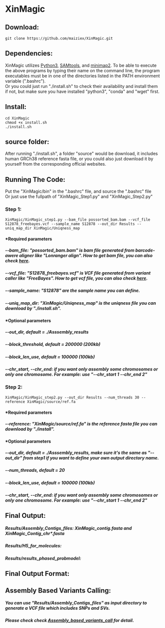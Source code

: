 # XinMagic


## Download:
```
git clone https://github.com/maiziex/XinMagic.git
```

## Dependencies:
XinMagic utilizes <a href="https://www.python.org/downloads/">Python3</a>, <a href="http://samtools.sourceforge.net/">SAMtools</a>, and <a href="https://github.com/lh3/minimap2">minimap2</a>. To be able to execute the above programs by typing their name on the command line, the program executables must be in one of the directories listed in the PATH environment variable (".bashrc"). <br />
Or you could just run "./install.sh" to check their availability and install them if not, but make sure you have installed "python3", "conda" and "wget" first. 

## Install:
```
cd XinMagic
chmod +x install.sh
./install.sh
```

## source folder:
After running "./install.sh", a folder "source" would be download, it includes human GRCh38 reference fasta file, or you could also just download it by yourself from the corresponding official websites. 

## Running The Code:
Put the "XinMagic/bin" in the ".bashrc" file, and source the ".bashrc" file <br />
Or just use the fullpath of "XinMagic_Step1.py" and "XinMagic_Step2.py"


### Step 1: 
```
XinMagic/XinMagic_step1.py --bam_file possorted_bam.bam --vcf_file S12878_freebayes.vcf --sample_name S12878 --out_dir Results --uniq_map_dir XinMagic/Uniqness_map
```
#### *Required parameters
##### --bam_file: "possorted_bam.bam" is bam file generated from barcode-awere aligner like "Lonranger align". How to get bam file, you can also check <a href="https://github.com/maiziex/XinMagic/blob/master/src/How_to_get_bam_and_vcf.md">here</a>.

##### --vcf_file: "S12878_freebayes.vcf" is VCF file generated from variant caller like "FreeBayes". How to get vcf file, you can also check <a href="https://github.com/maiziex/XinMagic/blob/master/src/How_to_get_bam_and_vcf.md">here</a>. 

#####  --sample_name: "S12878" are the sample name you can define. 

#####  --uniq_map_dir: "XinMagic/Uniqness_map" is the uniqness file you can download by "./install.sh".

#### *Optional parameters
#####  --out_dir, default = ./Asssembly_results 

##### --block_threshold, default = 200000 (200kb)
 
##### --block_len_use, default = 100000 (100kb)

##### --chr_start, --chr_end: if you want only assembly some chromosomes or only one chromosome. For example: use "--chr_start 1 --chr_end 2" 

### Step 2: 
```
XinMagic/XinMagic_step2.py --out_dir Results --num_threads 30 --reference XinMagic/source/ref.fa
```
#### *Required parameters
#####  --reference: "XinMagic/source/ref.fa" is the reference fasta file you can download by "./install".

#### *Optional parameters
#####  --out_dir, default = ./Asssembly_results, make sure it's the same as "--out_dir" from step1 if you want to define your own output directory name.

#####  --num_threads, default = 20 

##### --block_len_use, default = 100000 (100kb)

##### --chr_start, --chr_end: if you want only assembly some chromosomes or only one chromosome. For example: use "--chr_start 1 --chr_end 2" 


## Final Output:
##### Results/Assembly_Contigs_files: XinMagic_contig.fasta and XinMagic_Contig_chr*.fasta 
##### Results/H5_for_molecules: 
##### Results/results_phased_probmodel:



## Final Output Format:


## Assembly Based Variants Calling:
##### You can use "Results/Assembly_Contigs_files" as input directory to generate a VCF file which includes SNPs and SVs. 
##### Please check check <a href="https://github.com/maiziex/XinMagic/blob/master/Assembly_based_variants_call/README.md/">Assembly_based_variants_call</a> for detail. 
